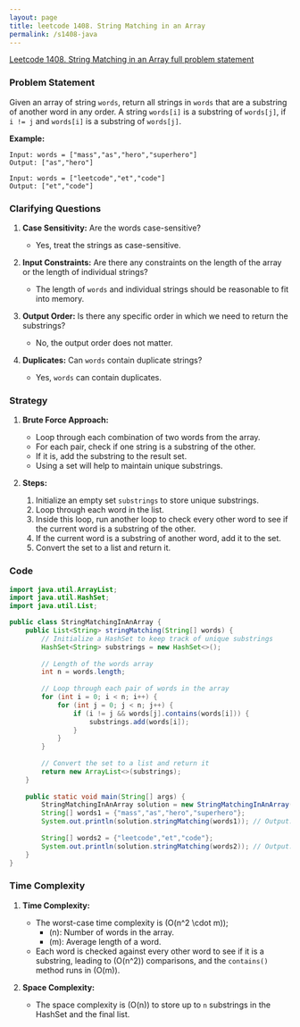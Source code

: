 ```yaml
---
layout: page
title: leetcode 1408. String Matching in an Array
permalink: /s1408-java
---
```

[Leetcode 1408. String Matching in an Array full problem statement](https://algoadvance.github.io/algoadvance/l1408)
### Problem Statement

Given an array of string `words`, return all strings in `words` that are a substring of another word in any order. A string `words[i]` is a substring of `words[j]`, if `i != j` and `words[i]` is a substring of `words[j]`.

**Example:**
```plaintext
Input: words = ["mass","as","hero","superhero"]
Output: ["as","hero"]

Input: words = ["leetcode","et","code"]
Output: ["et","code"]
```

### Clarifying Questions

1. **Case Sensitivity:** Are the words case-sensitive?
   - Yes, treat the strings as case-sensitive.
   
2. **Input Constraints:** Are there any constraints on the length of the array or the length of individual strings?
   - The length of `words` and individual strings should be reasonable to fit into memory.
   
3. **Output Order:** Is there any specific order in which we need to return the substrings?
   - No, the output order does not matter.

4. **Duplicates:** Can `words` contain duplicate strings?
   - Yes, `words` can contain duplicates.

### Strategy

1. **Brute Force Approach:**
   - Loop through each combination of two words from the array.
   - For each pair, check if one string is a substring of the other.
   - If it is, add the substring to the result set.
   - Using a set will help to maintain unique substrings.
   
2. **Steps:**
   1. Initialize an empty set `substrings` to store unique substrings.
   2. Loop through each word in the list.
   3. Inside this loop, run another loop to check every other word to see if the current word is a substring of the other.
   4. If the current word is a substring of another word, add it to the set.
   5. Convert the set to a list and return it.

### Code

```java
import java.util.ArrayList;
import java.util.HashSet;
import java.util.List;

public class StringMatchingInAnArray {
    public List<String> stringMatching(String[] words) {
        // Initialize a HashSet to keep track of unique substrings
        HashSet<String> substrings = new HashSet<>();
        
        // Length of the words array
        int n = words.length;
        
        // Loop through each pair of words in the array
        for (int i = 0; i < n; i++) {
            for (int j = 0; j < n; j++) {
                if (i != j && words[j].contains(words[i])) {
                    substrings.add(words[i]);
                }
            }
        }
        
        // Convert the set to a list and return it
        return new ArrayList<>(substrings);
    }
    
    public static void main(String[] args) {
        StringMatchingInAnArray solution = new StringMatchingInAnArray();
        String[] words1 = {"mass","as","hero","superhero"};
        System.out.println(solution.stringMatching(words1)); // Output: [as, hero]
        
        String[] words2 = {"leetcode","et","code"};
        System.out.println(solution.stringMatching(words2)); // Output: [et, code]
    }
}
```

### Time Complexity

1. **Time Complexity:**
   - The worst-case time complexity is \(O(n^2 \cdot m)\);
     - \(n\): Number of words in the array.
     - \(m\): Average length of a word.
   - Each word is checked against every other word to see if it is a substring, leading to \(O(n^2)\) comparisons, and the `contains()` method runs in \(O(m)\).

2. **Space Complexity:**
   - The space complexity is \(O(n)\) to store up to `n` substrings in the HashSet and the final list.